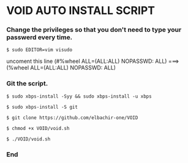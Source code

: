 # VOID AUTO INSTALL SCRIPT

### Change the privileges so that you don't need to type your passwerd every time.

`$ sudo EDITOR=vim visudo`

uncoment this line (#%wheel ALL=(ALL:ALL) NOPASSWD: ALL) ===> (%wheel ALL=(ALL:ALL) NOPASSWD: ALL)

### Git the script.

`$ sudo xbps-install -Syy && sudo xbps-install -u xbps`

`$ sudo xbps-install -S git`

`$ git clone https://github.com/elbachir-one/VOID`

`$ chmod +x VOID/void.sh`

`$ ./VOID/void.sh`

### End
